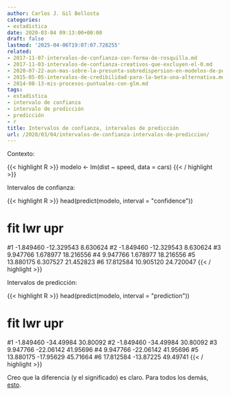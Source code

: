 ```yaml
---
author: Carlos J. Gil Bellosta
categories:
- estadística
date: 2020-03-04 09:13:00+00:00
draft: false
lastmod: '2025-04-06T19:07:07.728255'
related:
- 2017-11-07-intervalos-de-confianza-con-forma-de-rosquilla.md
- 2017-11-03-intervalos-de-confianza-creativos-que-excluyen-el-0.md
- 2020-07-22-aun-mas-sobre-la-presunta-sobredispersion-en-modelos-de-poisson.md
- 2015-05-05-intervalos-de-credibilidad-para-la-beta-una-alternativa.md
- 2014-08-13-mis-procesos-puntuales-con-glm.md
tags:
- estadística
- intervalo de confianza
- intervalo de predicción
- predicción
- r
title: Intervalos de confianza, intervalos de predicción
url: /2020/03/04/intervalos-de-confianza-intervalos-de-prediccion/
---
```


Contexto:

{{< highlight R >}}
modelo <- lm(dist ~ speed, data = cars)
{{< / highlight >}}

Intervalos de confianza:







{{< highlight R >}}
head(predict(modelo, interval = "confidence"))
#        fit        lwr       upr
#1 -1.849460 -12.329543  8.630624
#2 -1.849460 -12.329543  8.630624
#3  9.947766   1.678977 18.216556
#4  9.947766   1.678977 18.216556
#5 13.880175   6.307527 21.452823
#6 17.812584  10.905120 24.720047
{{< / highlight >}}

Intervalos de predicción:

{{< highlight R >}}
head(predict(modelo, interval = "prediction"))
#        fit       lwr      upr
#1 -1.849460 -34.49984 30.80092
#2 -1.849460 -34.49984 30.80092
#3  9.947766 -22.06142 41.95696
#4  9.947766 -22.06142 41.95696
#5 13.880175 -17.95629 45.71664
#6 17.812584 -13.87225 49.49741
{{< / highlight >}}

Creo que la diferencia (y el significado) es claro. Para todos los demás, [esto](https://datascienceplus.com/prediction-interval-the-wider-sister-of-confidence-interval/).